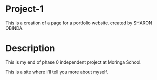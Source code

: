 # Project-1
This is a creation of a page for a portfolio website.
created by SHARON OBINDA.

# Description
This is my end of phase 0 independent project at Moringa School.

This is a site where I'll tell you more about myself.

